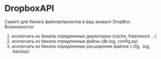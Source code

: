 DropboxAPI
==========
Скрипт для бекапа файлов/проектов в ваш аккаунт DropBox. 
Возможности: 
  1. исключать из бекапа опредленные директории (cache, fraemwork ...)
  2. исключать из бекапа опредленные файлы (db.log, config.py)
  3. исключать из бекапа опредленные расширения файлов (.cfg, .log, .backup)


